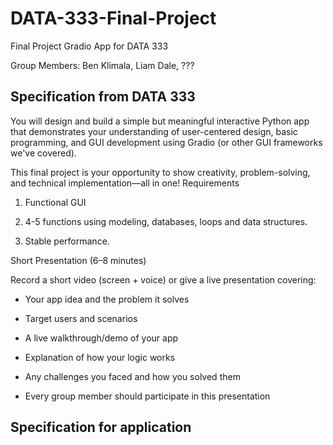 # DATA-333-Final-Project

Final Project Gradio App for DATA 333 

Group Members: Ben Klimala, Liam Dale, ???

## Specification from DATA 333

You will design and build a simple but meaningful interactive Python app that demonstrates your understanding of user-centered design, basic programming, and GUI development using Gradio (or other GUI frameworks we've covered).

This final project is your opportunity to show creativity, problem-solving, and technical implementation—all in one!
Requirements

1. Functional GUI

2. 4-5 functions using modeling, databases, loops and data structures. 

3. Stable performance.

Short Presentation (6–8 minutes)

Record a short video (screen + voice) or give a live presentation covering:

- Your app idea and the problem it solves

- Target users and scenarios

- A live walkthrough/demo of your app

- Explanation of how your logic works

- Any challenges you faced and how you solved them

- Every group member should participate in this presentation

## Specification for application



